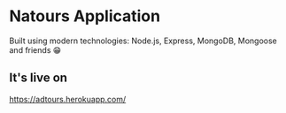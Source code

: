 # Natours Application

Built using modern technologies: Node.js, Express, MongoDB, Mongoose and friends 😁

## It's live on
https://adtours.herokuapp.com/
